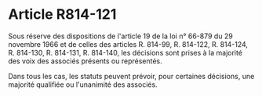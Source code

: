 # Article R814-121

Sous réserve des dispositions de l'article 19 de la loi n° 66-879 du 29 novembre 1966 et de celles des articles R. 814-99, R. 814-122, R. 814-124, R. 814-130, R. 814-131, R. 814-140, les décisions sont prises à la majorité des voix des associés présents ou représentés.

Dans tous les cas, les statuts peuvent prévoir, pour certaines décisions, une majorité qualifiée ou l'unanimité des associés.
